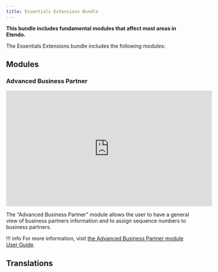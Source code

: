 ```yaml
---
title: Essentials Extensions Bundle
---
```

**This bundle includes fundamental modules that affect most areas in Etendo.**

The Essentials Extensions bundle includes the following modules:

## Modules
### Advanced Business Partner

<iframe width="560" height="315" src="https://www.youtube.com/embed/sRvQCM8xZE0" title="YouTube video player" frameborder="0" allow="accelerometer; autoplay; clipboard-write; encrypted-media; gyroscope; picture-in-picture; web-share" allowfullscreen></iframe>

The “Advanced Business Partner” module allows the user to have a general view of business partners information and to assign sequence numbers to business partners.

!!! info
    For more information, visit [the Advanced Business Partner module User Guide](/docs/products/etendo-classic/optional-features/bundles/essentials-extensions/advanced-business-partner).

## Translations